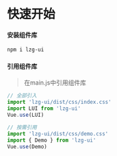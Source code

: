 # 快速开始

#### 安装组件库

```bash
npm i lzg-ui
```

#### 引用组件库
> 在main.js中引用组件库

```javascript
// 全部引入
import 'lzg-ui/dist/css/index.css'
import LUI from 'lzg-ui'
Vue.use(LUI)

// 按需引用
import 'lzg-ui/dist/css/demo.css'
import { Demo } from 'lzg-ui'
Vue.use(Demo)
```